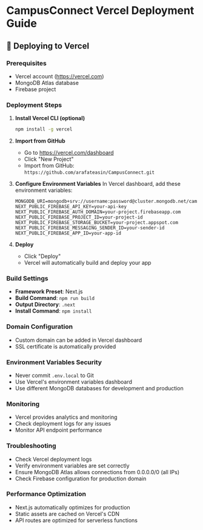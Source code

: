 # CampusConnect Vercel Deployment Guide

## 🚀 Deploying to Vercel

### Prerequisites

- Vercel account (https://vercel.com)
- MongoDB Atlas database
- Firebase project

### Deployment Steps

1. **Install Vercel CLI (optional)**

   ```bash
   npm install -g vercel
   ```

2. **Import from GitHub**

   - Go to https://vercel.com/dashboard
   - Click "New Project"
   - Import from GitHub: `https://github.com/arafateasin/CampusConnect.git`

3. **Configure Environment Variables**
   In Vercel dashboard, add these environment variables:

   ```
   MONGODB_URI=mongodb+srv://username:password@cluster.mongodb.net/campusconnect
   NEXT_PUBLIC_FIREBASE_API_KEY=your-api-key
   NEXT_PUBLIC_FIREBASE_AUTH_DOMAIN=your-project.firebaseapp.com
   NEXT_PUBLIC_FIREBASE_PROJECT_ID=your-project-id
   NEXT_PUBLIC_FIREBASE_STORAGE_BUCKET=your-project.appspot.com
   NEXT_PUBLIC_FIREBASE_MESSAGING_SENDER_ID=your-sender-id
   NEXT_PUBLIC_FIREBASE_APP_ID=your-app-id
   ```

4. **Deploy**
   - Click "Deploy"
   - Vercel will automatically build and deploy your app

### Build Settings

- **Framework Preset**: Next.js
- **Build Command**: `npm run build`
- **Output Directory**: `.next`
- **Install Command**: `npm install`

### Domain Configuration

- Custom domain can be added in Vercel dashboard
- SSL certificate is automatically provided

### Environment Variables Security

- Never commit `.env.local` to Git
- Use Vercel's environment variables dashboard
- Use different MongoDB databases for development and production

### Monitoring

- Vercel provides analytics and monitoring
- Check deployment logs for any issues
- Monitor API endpoint performance

### Troubleshooting

- Check Vercel deployment logs
- Verify environment variables are set correctly
- Ensure MongoDB Atlas allows connections from 0.0.0.0/0 (all IPs)
- Check Firebase configuration for production domain

### Performance Optimization

- Next.js automatically optimizes for production
- Static assets are cached on Vercel's CDN
- API routes are optimized for serverless functions
